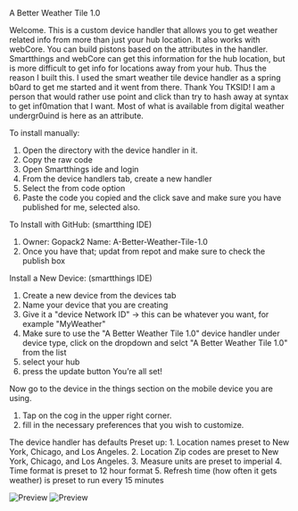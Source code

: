 A Better Weather Tile 1.0

Welcome.  This is a custom device handler that allows you to get weather related info from more than just your hub location.  It also works with webCore.  You can build pistons based on the attributes in the handler.  Smartthings and webCore can get this information for the hub location, but is more difficult to get info for locations away from your hub.  Thus the reason I built this.  I used the smart weather tile device handler as a spring b0ard to get me started and it went from there. Thank You TKSID!
I am a person that would rather use point and click than try to hash away at syntax to get inf0mation that I want.  Most of what is available from digital weather undergr0uind is here as an attribute.  

To install manually:
  1. Open the directory with the device handler in it.  
  2. Copy the raw code
  3. Open Smartthings ide and login
  4. From the device handlers tab, create a new handler
  5. Select the from code option
  6. Paste the code you copied and the click save and make sure you have published for me, selected also.
  
  To Install with GitHub: (smartthing IDE)
  1.  Owner: Gopack2 Name: A-Better-Weather-Tile-1.0
  2.  Once you have that; updat from repot and make sure to check the publish box 
  
  Install a New Device: (smartthings IDE)
  1. Create a new device from the devices tab
  2. Name your device that you are creating
  3. Give it a "device Network ID" -> this can be whatever you want, for example "MyWeather"
  4. Make sure to use the "A Better Weather Tile 1.0" device handler under device type, click on the dropdown
     and selct "A Better Weather Tile 1.0" from the list
  5. select your hub 
  6. press the update button
  You’re all set!
  
  Now go to the device in the things section on the mobile device you are using.  
  1. Tap on the cog in the upper right corner.  
  2. fill in the necessary preferences that you wish to customize.
  
  The device handler has defaults Preset up:
    1. Location names preset to New York, Chicago, and Los Angeles.
    2. Location Zip codes are preset to New York, Chicago, and Los Angeles.
    3. Measure units are preset to imperial
    4. Time format is preset to 12 hour format
    5. Refresh time (how often it gets weather) is preset to run every 15 minutes     
    
![Preview](https://raw.githubusercontent.com/Gopack2/A-Better-Weather-Tile-1.0/master/Arizona%20Active.png)
![Preview](https://raw.githubusercontent.com/Gopack2/A-Better-Weather-Tile-1.0/master/Arizona%20Active.png)
